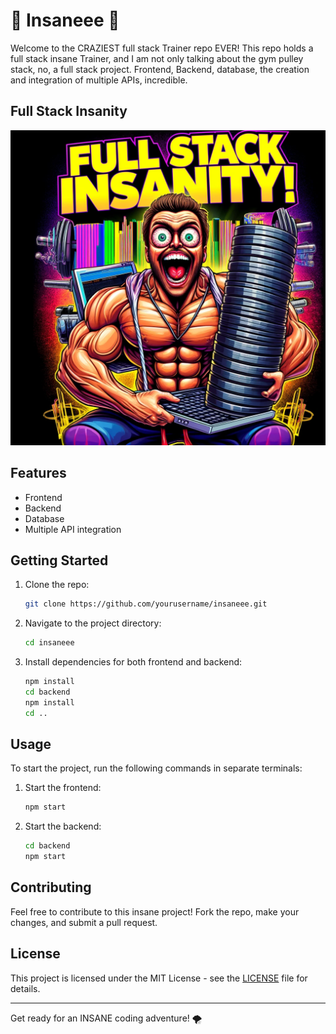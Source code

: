 # 🤪 Insaneee 🤪

Welcome to the CRAZIEST full stack Trainer repo EVER! This repo holds a full stack insane Trainer, and I am not only talking about the gym pulley stack, no, a full stack project. Frontend, Backend, database, the creation and integration of multiple APIs, incredible.

## Full Stack Insanity

![Full Stack Insanity](insaneeee.webp)

## Features
- Frontend
- Backend
- Database
- Multiple API integration

## Getting Started

1. Clone the repo:
    ```sh
    git clone https://github.com/yourusername/insaneee.git
    ```
2. Navigate to the project directory:
    ```sh
    cd insaneee
    ```
3. Install dependencies for both frontend and backend:
    ```sh
    npm install
    cd backend
    npm install
    cd ..
    ```

## Usage

To start the project, run the following commands in separate terminals:

1. Start the frontend:
    ```sh
    npm start
    ```
2. Start the backend:
    ```sh
    cd backend
    npm start
    ```

## Contributing

Feel free to contribute to this insane project! Fork the repo, make your changes, and submit a pull request.

## License

This project is licensed under the MIT License - see the [LICENSE](LICENSE) file for details.

---

Get ready for an INSANE coding adventure! 🌪️
